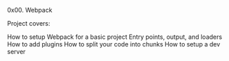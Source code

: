 0x00. Webpack

Project covers:

How to setup Webpack for a basic project
Entry points, output, and loaders
How to add plugins
How to split your code into chunks
How to setup a dev server

